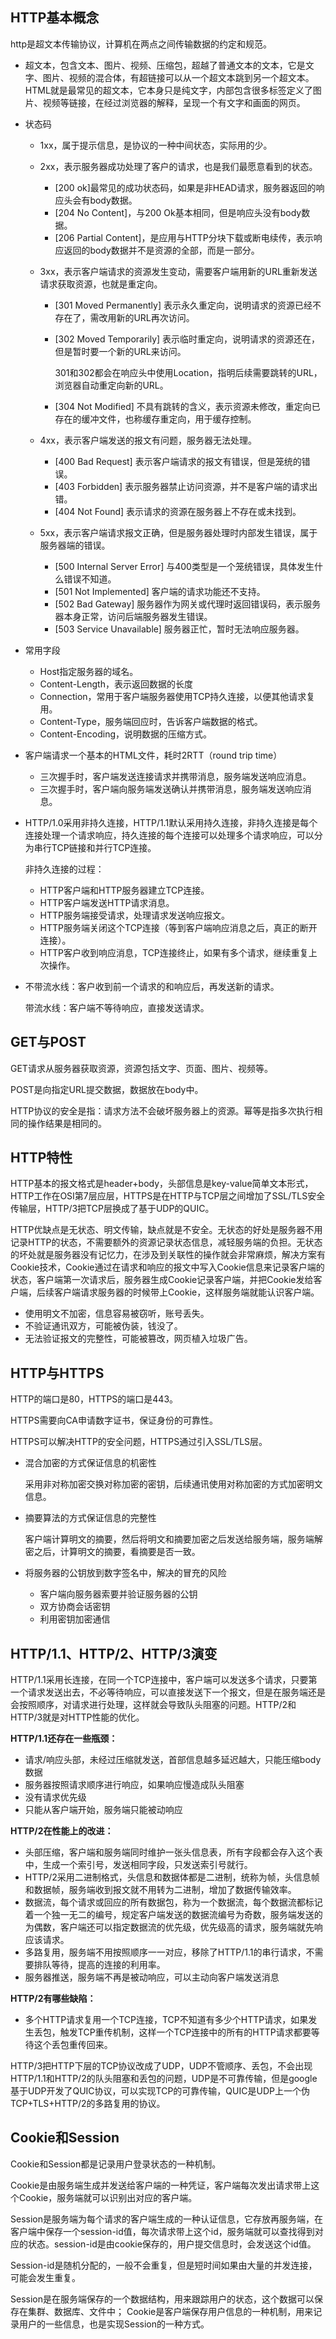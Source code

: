 ## HTTP基本概念

http是超文本传输协议，计算机在两点之间传输数据的约定和规范。

- 超文本，包含文本、图片、视频、压缩包，超越了普通文本的文本，它是文字、图片、视频的混合体，有超链接可以从一个超文本跳到另一个超文本。HTML就是最常见的超文本，它本身只是纯文字，内部包含很多标签定义了图片、视频等链接，在经过浏览器的解释，呈现一个有文字和画面的网页。

- 状态码

  - 1xx，属于提示信息，是协议的一种中间状态，实际用的少。

  - 2xx，表示服务器成功处理了客户的请求，也是我们最愿意看到的状态。

    - [200 ok]最常见的成功状态码，如果是非HEAD请求，服务器返回的响应头会有body数据。
    - [204 No Content]，与200 Ok基本相同，但是响应头没有body数据。
    - [206 Partial Content]，是应用与HTTP分块下载或断电续传，表示响应返回的body数据并不是资源的全部，而是一部分。

  - 3xx，表示客户端请求的资源发生变动，需要客户端用新的URL重新发送请求获取资源，也就是重定向。

    - [301 Moved Permanently] 表示永久重定向，说明请求的资源已经不存在了，需改用新的URL再次访问。
    - [302 Moved Temporarily] 表示临时重定向，说明请求的资源还在，但是暂时要一个新的URL来访问。

      301和302都会在响应头中使用Location，指明后续需要跳转的URL，浏览器自动重定向新的URL。

    - [304 Not Modified] 不具有跳转的含义，表示资源未修改，重定向已存在的缓冲文件，也称缓存重定向，用于缓存控制。

  - 4xx，表示客户端发送的报文有问题，服务器无法处理。

    - [400 Bad Request] 表示客户端请求的报文有错误，但是笼统的错误。
    - [403 Forbidden] 表示服务器禁止访问资源，并不是客户端的请求出错。
    - [404 Not Found] 表示请求的资源在服务器上不存在或未找到。

  - 5xx，表示客户端请求报文正确，但是服务器处理时内部发生错误，属于服务器端的错误。

    - [500 Internal Server Error] 与400类型是一个笼统错误，具体发生什么错误不知道。
    - [501 Not Implemented] 客户端的请求功能还不支持。
    - [502 Bad Gateway] 服务器作为网关或代理时返回错误码，表示服务器本身正常，访问后端服务器发生错误。
    - [503 Service Unavailable] 服务器正忙，暂时无法响应服务器。

- 常用字段

  - Host指定服务器的域名。
  - Content-Length，表示返回数据的长度
  - Connection，常用于客户端服务器使用TCP持久连接，以便其他请求复用。
  - Content-Type，服务端回应时，告诉客户端数据的格式。
  - Content-Encoding，说明数据的压缩方式。

- 客户端请求一个基本的HTML文件，耗时2RTT（round trip time）

  - 三次握手时，客户端发送连接请求并携带消息，服务端发送响应消息。
  - 三次握手时，客户端向服务端发送确认并携带消息，服务端发送响应消息。

- HTTP/1.0采用非持久连接，HTTP/1.1默认采用持久连接，非持久连接是每个连接处理一个请求响应，持久连接的每个连接可以处理多个请求响应，可以分为串行TCP链接和并行TCP连接。

  非持久连接的过程：

  - HTTP客户端和HTTP服务器建立TCP连接。
  - HTTP客户端发送HTTP请求消息。
  - HTTP服务端接受请求，处理请求发送响应报文。
  - HTTP服务端关闭这个TCP连接（等到客户端响应消息之后，真正的断开连接）。
  - HTTP客户收到响应消息，TCP连接终止，如果有多个请求，继续重复上次操作。

- 不带流水线：客户收到前一个请求的和响应后，再发送新的请求。

  带流水线：客户端不等待响应，直接发送请求。

## GET与POST

GET请求从服务器获取资源，资源包括文字、页面、图片、视频等。

POST是向指定URL提交数据，数据放在body中。

HTTP协议的安全是指：请求方法不会破坏服务器上的资源。幂等是指多次执行相同的操作结果是相同的。

## HTTP特性

HTTP基本的报文格式是header+body，头部信息是key-value简单文本形式，HTTP工作在OSI第7层应层，HTTPS是在HTTP与TCP层之间增加了SSL/TLS安全传输层，HTTP/3把TCP层换成了基于UDP的QUIC。

HTTP优缺点是无状态、明文传输，缺点就是不安全。无状态的好处是服务器不用记录HTTP的状态，不需要额外的资源记录状态信息，减轻服务端的负担。无状态的坏处就是服务器没有记忆力，在涉及到关联性的操作就会非常麻烦，解决方案有Cookie技术，Cookie通过在请求和响应的报文中写入Cookie信息来记录客户端的状态，客户端第一次请求后，服务器生成Cookie记录客户端，并把Cookie发给客户端，后续客户端请求服务器的时候带上Cookie，这样服务端就能认识客户端。

- 使用明文不加密，信息容易被窃听，账号丢失。
- 不验证通讯双方，可能被伪装，钱没了。
- 无法验证报文的完整性，可能被篡改，网页植入垃圾广告。



## HTTP与HTTPS

HTTP的端口是80，HTTPS的端口是443。

HTTPS需要向CA申请数字证书，保证身份的可靠性。

HTTPS可以解决HTTP的安全问题，HTTPS通过引入SSL/TLS层。

- 混合加密的方式保证信息的机密性

  采用非对称加密交换对称加密的密钥，后续通讯使用对称加密的方式加密明文信息。

- 摘要算法的方式保证信息的完整性

  客户端计算明文的摘要，然后将明文和摘要加密之后发送给服务端，服务端解密之后，计算明文的摘要，看摘要是否一致。

- 将服务器的公钥放到数字签名中，解决的冒充的风险

  - 客户端向服务器索要并验证服务器的公钥
  - 双方协商会话密钥
  - 利用密钥加密通信

  

## HTTP/1.1、HTTP/2、HTTP/3演变

HTTP/1.1采用长连接，在同一个TCP连接中，客户端可以发送多个请求，只要第一个请求发送出去，不必等待响应，可以直接发送下一个报文，但是在服务端还是会按照顺序，对请求进行处理，这样就会导致队头阻塞的问题。HTTP/2和HTTP/3就是对HTTP性能的优化。

**HTTP/1.1还存在一些瓶颈：**

- 请求/响应头部，未经过压缩就发送，首部信息越多延迟越大，只能压缩body数据
- 服务器按照请求顺序进行响应，如果响应慢造成队头阻塞
- 没有请求优先级
- 只能从客户端开始，服务端只能被动响应

**HTTP/2在性能上的改进：**

- 头部压缩，客户端和服务端同时维护一张头信息表，所有字段都会存入这个表中，生成一个索引号，发送相同字段，只发送索引号就行。
- HTTP/2采用二进制格式，头信息和数据体都是二进制，统称为帧，头信息帧和数据帧，服务端收到报文就不用转为二进制，增加了数据传输效率。
- 数据流，每个请求或回应的所有数据包，称为一个数据流，每个数据流都标记着一个独一无二的编号，规定客户端发送的数据流编号为奇数，服务端发送的为偶数，客户端还可以指定数据流的优先级，优先级高的请求，服务端就先响应该请求。
- 多路复用，服务端不用按照顺序一一对应，移除了HTTP/1.1的串行请求，不需要排队等待，提高的连接的利用率。
- 服务器推送，服务端不再是被动响应，可以主动向客户端发送消息

**HTTP/2有哪些缺陷：**

- 多个HTTP请求复用一个TCP连接，TCP不知道有多少个HTTP请求，如果发生丢包，触发TCP重传机制，这样一个TCP连接中的所有的HTTP请求都要等待这个丢包重传回来。

HTTP/3把HTTP下层的TCP协议改成了UDP，UDP不管顺序、丢包，不会出现HTTP/1.1和HTTP/2的队头阻塞和丢包的问题，UDP是不可靠传输，但是google基于UDP开发了QUIC协议，可以实现TCP的可靠传输，QUIC是UDP上一个伪TCP+TLS+HTTP/2的多路复用的协议。



## Cookie和Session

Cookie和Session都是记录用户登录状态的一种机制。

Cookie是由服务端生成并发送给客户端的一种凭证，客户端每次发出请求带上这个Cookie，服务端就可以识别出对应的客户端。

Session是服务端为每个请求的客户端生成的一种认证信息，它存放再服务端，在客户端中保存一个session-id值，每次请求带上这个id，服务端就可以查找得到对应的状态。session-id是由cookie保存的，用户提交信息时，会发送这个id值。

Session-id是随机分配的，一般不会重复，但是短时间如果由大量的并发连接，可能会发生重复。

Session是在服务端保存的一个数据结构，用来跟踪用户的状态，这个数据可以保存在集群、数据库、文件中；
Cookie是客户端保存用户信息的一种机制，用来记录用户的一些信息，也是实现Session的一种方式。


